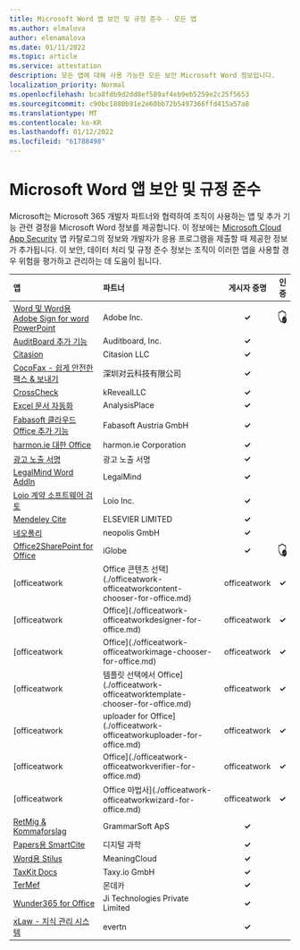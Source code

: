 ```yaml
---
title: Microsoft Word 앱 보안 및 규정 준수 - 모든 앱
ms.author: elmalova
author: elenamalova
ms.date: 01/11/2022
ms.topic: article
ms.service: attestation
description: 모든 앱에 대해 사용 가능한 모든 보안 Microsoft Word 정보입니다.
localization_priority: Normal
ms.openlocfilehash: bca8fdb9d2dd8ef589af4eb9eb5259e2c25f5653
ms.sourcegitcommit: c90bc1880b91e2e60bb72b5497366ffd415a57a8
ms.translationtype: MT
ms.contentlocale: ko-KR
ms.lasthandoff: 01/12/2022
ms.locfileid: "61788498"
---
```

# <a name="microsoft-word-apps-security-and-compliance"></a>Microsoft Word 앱 보안 및 규정 준수

Microsoft는 Microsoft 365 개발자 파트너와 협력하여 조직이 사용하는 앱 및 추가 기능 관련 결정을 Microsoft Word 정보를 제공합니다. 이 정보에는 [Microsoft Cloud App Security](https://www.microsoft.com/en-us/enterprise-mobility-security/cloud-app-security) 앱 카탈로그의 정보와 개발자가 응용 프로그램을 제출할 때 제공한 정보가 추가됩니다. 이 보안, 데이터 처리 및 규정 준수 정보는 조직이 이러한 앱을 사용할 경우 위험을 평가하고 관리하는 데 도움이 됩니다.

| **앱** | **파트너** | **게시자 증명** | **인증** |
|:--------|:------------|:----------------------:|:-------------:|
| [Word 및 Word용 Adobe Sign for word PowerPoint](./adobe-inc-sign-for-word-and-powerpoint.md) | Adobe Inc. | **✓** | <img alt="Certified application badge" src="../media/certified-badge.png" height="25" width="25" /> |
| [AuditBoard 추가 기능](./auditboard-inc-add-in.md) | Auditboard, Inc. | **✓** |  |
| [Citasion](./citasion-llc.md) | Citasion LLC | **✓** |  |
| [CocoFax - 쉽게 안전한 팩스 &amp; 보내기](./cocofax-sending-fax-made-easy-and-secure.md) | &#28145;&#22323;&#23545;&#20113;&#31185;&#25216;&#26377;&#38480;&#20844;&#21496; | **✓** |  |
| [CrossCheck](./krevealllc-crosscheck.md) | kRevealLLC | **✓** |  |
| [Excel 문서 자동화](./analysisplace-excel-to-word-document-automation.md) | AnalysisPlace | **✓** |  |
| [Fabasoft 클라우드 Office 추가 기능](./fabasoft-austria-gmbh-cloud-office-add-in.md) | Fabasoft Austria GmbH | **✓** |  |
| [harmon.ie 대한 Office](./harmonie-corporation-for-office.md) | harmon.ie Corporation | **✓** |  |
| [광고 노출 서명](./impression-signatures.md) | 광고 노출 서명 | **✓** |  |
| [LegalMind Word AddIn](./legalmind-word-addin.md) | LegalMind | **✓** |  |
| [Loio 계약 소프트웨어 검토](./loio-inc-contract-review-software.md) | Loio Inc. | **✓** |  |
| [Mendeley Cite](./elsevier-limited-mendeley-cite.md) | ELSEVIER LIMITED | **✓** |  |
| [네오폴리](./neopolis-gmbh.md) | neopolis GmbH | **✓** |  |
| [Office2SharePoint for Office](./iglobe-office2sharepoint-for-office.md) | iGlobe | **✓** | <img alt="Certified application badge" src="../media/certified-badge.png" height="25" width="25" /> |
| [officeatwork | Office 콘텐츠 선택](./officeatwork-officeatworkcontent-chooser-for-office.md) | officeatwork | **✓** |  |
| [officeatwork | Office](./officeatwork-officeatworkdesigner-for-office.md) | officeatwork | **✓** |  |
| [officeatwork | Office](./officeatwork-officeatworkimage-chooser-for-office.md) | officeatwork | **✓** |  |
| [officeatwork | 템플릿 선택에서 Office](./officeatwork-officeatworktemplate-chooser-for-office.md) | officeatwork | **✓** |  |
| [officeatwork | uploader for Office](./officeatwork-officeatworkuploader-for-office.md) | officeatwork | **✓** |  |
| [officeatwork | Office](./officeatwork-officeatworkverifier-for-office.md) | officeatwork | **✓** |  |
| [officeatwork | Office 마법사](./officeatwork-officeatworkwizard-for-office.md) | officeatwork | **✓** |  |
| [RetMig &amp; Kommaforslag](./grammarsoft-aps-retmig-and-kommaforslag.md) | GrammarSoft ApS | **✓** |  |
| [Papers용 SmartCite](./digital-science-smartcite-for-papers.md) | 디지털 과학 | **✓** |  |
| [Word용 Stilus](./meaningcloud-stilus-for-word.md) | MeaningCloud | **✓** |  |
| [TaxKit Docs](./taxyio-gmbh-taxkit-docs.md) | Taxy.io GmbH | **✓** |  |
| [TerMef](./mondeca-termef.md) | 몬데카 | **✓** |  |
| [Wunder365 for Office](./jiji-technologies-private-limited-wunder365-for-office.md) | Ji Technologies Private Limited | **✓** |  |
| [xLaw - 지식 관리 시스템](./evertn-xlaw-knowledge-management-system.md) | evertn | **✓** |  |
